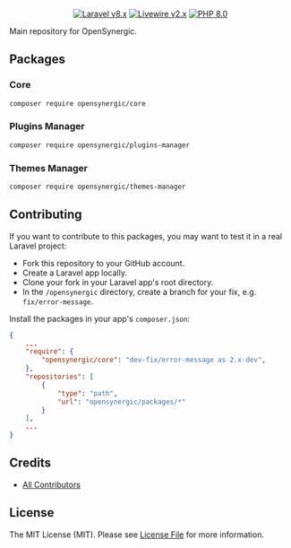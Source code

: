 <p align="center">
    <a href="https://laravel.com"><img alt="Laravel v8.x" src="https://img.shields.io/badge/Laravel-v8.x-FF2D20?style=for-the-badge&logo=laravel"></a>
    <a href="https://laravel-livewire.com"><img alt="Livewire v2.x" src="https://img.shields.io/badge/Livewire-v2.x-FB70A9?style=for-the-badge"></a>
    <a href="https://php.net"><img alt="PHP 8.0" src="https://img.shields.io/badge/PHP-8.0-777BB4?style=for-the-badge&logo=php"></a>
</p>

Main repository for OpenSynergic.

## Packages

### Core

```bash
composer require opensynergic/core
```

### Plugins Manager

```bash
composer require opensynergic/plugins-manager
```

### Themes Manager

```bash
composer require opensynergic/themes-manager
```

## Contributing

If you want to contribute to this packages, you may want to test it in a real Laravel project:

- Fork this repository to your GitHub account.
- Create a Laravel app locally.
- Clone your fork in your Laravel app's root directory.
- In the `/opensynergic` directory, create a branch for your fix, e.g. `fix/error-message`.

Install the packages in your app's `composer.json`:

```json
{
    ...
    "require": {
        "opensynergic/core": "dev-fix/error-message as 2.x-dev",
    },
    "repositories": [
        {
            "type": "path",
            "url": "opensynergic/packages/*"
        }
    ],
    ...
}
```

## Credits

- [All Contributors](../../contributors)

## License

The MIT License (MIT). Please see [License File](LICENSE.md) for more information.
